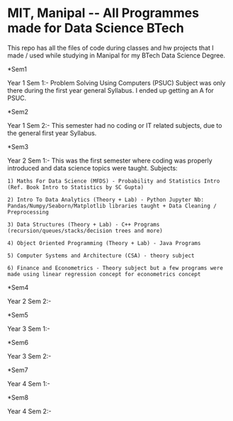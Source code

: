 # MIT, Manipal -- All Programmes made for Data Science BTech
This repo has all the files of code during classes and hw projects that I made / used while studying in Manipal for my BTech Data Science Degree.



*Sem1

Year 1 Sem 1:- Problem Solving Using Computers (PSUC) Subject was only there during the first year general Syllabus. I ended up getting an A for PSUC.



*Sem2

Year 1 Sem 2:- This semester had no coding or IT related subjects, due to the general first year Syllabus.



*Sem3

Year 2 Sem 1:- This was the first semester where coding was properly introduced and data science topics were taught.
    Subjects:
    
    1) Maths For Data Science (MFDS) - Probability and Statistics Intro (Ref. Book Intro to Statistics by SC Gupta)
    
    2) Intro To Data Analytics (Theory + Lab) - Python Jupyter Nb: Pandas/Numpy/Seaborn/Matplotlib libraries taught + Data Cleaning / Preprocessing 
    
    3) Data Structures (Theory + Lab) - C++ Programs (recursion/queues/stacks/decision trees and more)
    
    4) Object Oriented Programming (Theory + Lab) - Java Programs
    
    5) Computer Systems and Architecture (CSA) - theory subject
    
    6) Finance and Econometrics - Theory subject but a few programs were made using linear regression concept for econometrics concept
 
 
 
*Sem4

Year 2 Sem 2:- 



*Sem5

Year 3 Sem 1:- 



*Sem6

Year 3 Sem 2:- 



*Sem7

Year 4 Sem 1:- 



*Sem8

Year 4 Sem 2:- 
